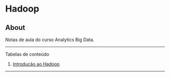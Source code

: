 # Hadoop

## About
  Notas de aula do curso Analytics Big Data.

*******
Tabelas de conteúdo 
 1. [Introdução ao Hadoop](https://github.com/jaimemishima/Data-Science/blob/master/Big%20Data/Hadoop.md)


*******
